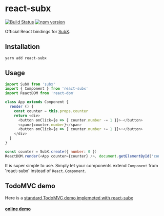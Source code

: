 # react-subx

[![Build Status](https://travis-ci.org/tylerlong/react-subx.svg?branch=master)](https://travis-ci.org/tylerlong/react-subx)
[![npm version](https://badge.fury.io/js/react-subx.svg)](https://badge.fury.io/js/react-subx)

Official React bindings for [SubX](https://github.com/tylerlong/subx).


## Installation

```
yarn add react-subx
```


## Usage

```js
import SubX from 'subx'
import { Component } from 'react-subx'
import ReactDOM from 'react-dom'

class App extends Component {
  render () {
    const counter = this.props.counter
    return <div>
      <button onClick={e => { counter.number -= 1 }}>-</button>
      <span>{counter.number}</span>
      <button onClick={e => { counter.number += 1 }}>+</button>
    </div>
  }
}

const counter = SubX.create({ number: 0 })
ReactDOM.render(<App counter={counter} />, document.getElementById('container'));
```

It is super simple to use. Simply let your components extend `Component` from 'react-subx' instead of `React.Component`.


## TodoMVC demo

Here is a [standard TodoMVC demo implemeted with react-subx](https://github.com/tylerlong/subx-demo-todomvc)

#### [online demo](https://tylerlong.github.io/subx-demo-todomvc/index.html)
